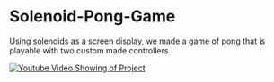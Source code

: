 # Solenoid-Pong-Game
Using solenoids as a screen display, we made a game of pong that is playable with two custom made controllers 


[![Youtube Video Showing of Project](https://img.youtube.com/vi/d7wKTL70yRU/0.jpg)](https://www.youtube.com/watch?v=d7wKTL70yRU&ab)
